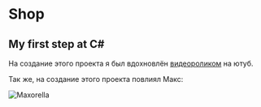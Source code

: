 # Shop
My first step at C#
-------------------


На создание этого проекта я был вдохновлён 
[видеороликом](https://www.youtube.com/watch?v=bKbVmXuh9wQ&feature=emb_logo) на ютуб.

Так же, на создание этого проекта повлиял Макс:

![Maxorella](https://sun1-92.userapi.com/impg/c854420/v854420389/2122bc/Oh6GBkmFrc0.jpg?size=200x0&quality=90&sign=f61d43a6e6dc9f3c1d9a76c2768abd96&ava=1)



